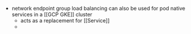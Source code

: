 - network endpoint group load balancing can also be used for pod native services in a [[GCP GKE]] cluster
	- acts as a replacement for [[Service]]
	-